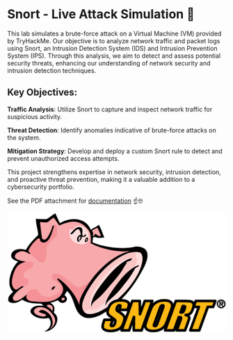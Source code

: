 
# Snort - Live Attack Simulation :pig:

This lab simulates a brute-force attack on a Virtual Machine (VM) provided by TryHackMe. Our objective is to analyze network traffic and packet logs using Snort, an Intrusion Detection System (IDS) and Intrusion Prevention System (IPS). Through this analysis, we aim to detect and assess potential security threats, enhancing our understanding of network security and intrusion detection techniques.

## Key Objectives:
**Traffic Analysis**: Utilize Snort to capture and inspect network traffic for suspicious activity.

**Threat Detection**: Identify anomalies indicative of brute-force attacks on the system.

**Mitigation Strategy**: Develop and deploy a custom Snort rule to detect and prevent unauthorized access attempts.

This project strengthens expertise in network security, intrusion detection, and proactive threat prevention, making it a valuable addition to a cybersecurity portfolio.

See the PDF attachment for [documentation](https://github.com/ShermanTreeDev/Snort---Live-Attack-Simulation/blob/c29c9094fcc0477ebbaf54a824205090d521cf01/Live_Attacks_Simulation_Project.pdf) :point_up::nerd_face:

![Snort Logo](https://github.com/ShermanTreeDev/Snort---Live-Attack-Simulation/blob/1fc6a67da1ee280faa0210e9971e3c38e0755c47/Snort_Logo.png)




